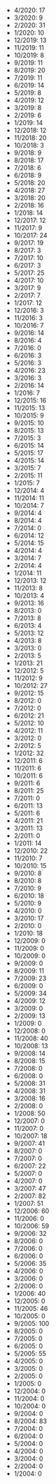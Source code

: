 *  4/2020: 17
*  3/2020: 9
*  2/2020: 31
*  1/2020: 10
*  12/2019: 13
*  11/2019: 11
*  10/2019: 8
*  9/2019: 11
*  8/2019: 20
*  7/2019: 11
*  6/2019: 14
*  5/2019: 8
*  4/2019: 12
*  3/2019: 8
*  2/2019: 6
*  1/2019: 14
*  12/2018: 12
*  11/2018: 20
*  10/2018: 3
*  9/2018: 9
*  8/2018: 17
*  7/2018: 6
*  6/2018: 9
*  5/2018: 20
*  4/2018: 27
*  3/2018: 20
*  2/2018: 16
*  1/2018: 14
*  12/2017: 12
*  11/2017: 9
*  10/2017: 24
*  9/2017: 19
*  8/2017: 3
*  7/2017: 10
*  6/2017: 3
*  5/2017: 25
*  4/2017: 10
*  3/2017: 9
*  2/2017: 7
*  1/2017: 12
*  12/2016: 3
*  11/2016: 3
*  10/2016: 7
*  9/2016: 14
*  8/2016: 4
*  7/2016: 0
*  6/2016: 3
*  5/2016: 3
*  4/2016: 23
*  3/2016: 3
*  2/2016: 14
*  1/2016: 7
*  12/2015: 16
*  11/2015: 13
*  10/2015: 9
*  9/2015: 10
*  8/2015: 13
*  7/2015: 3
*  6/2015: 14
*  5/2015: 17
*  4/2015: 14
*  3/2015: 7
*  2/2015: 11
*  1/2015: 7
*  12/2014: 4
*  11/2014: 11
*  10/2014: 7
*  9/2014: 4
*  8/2014: 4
*  7/2014: 0
*  6/2014: 12
*  5/2014: 15
*  4/2014: 4
*  3/2014: 7
*  2/2014: 4
*  1/2014: 11
*  12/2013: 12
*  11/2013: 8
*  10/2013: 4
*  9/2013: 16
*  8/2013: 0
*  7/2013: 8
*  6/2013: 4
*  5/2013: 12
*  4/2013: 8
*  3/2013: 0
*  2/2013: 5
*  1/2013: 21
*  12/2012: 5
*  11/2012: 9
*  10/2012: 27
*  9/2012: 15
*  8/2012: 0
*  7/2012: 0
*  6/2012: 21
*  5/2012: 10
*  4/2012: 11
*  3/2012: 0
*  2/2012: 5
*  1/2012: 32
*  12/2011: 6
*  11/2011: 6
*  10/2011: 6
*  9/2011: 6
*  8/2011: 25
*  7/2011: 0
*  6/2011: 13
*  5/2011: 6
*  4/2011: 21
*  3/2011: 13
*  2/2011: 0
*  1/2011: 14
*  12/2010: 22
*  11/2010: 7
*  10/2010: 15
*  9/2010: 8
*  8/2010: 8
*  7/2010: 9
*  6/2010: 18
*  5/2010: 9
*  4/2010: 0
*  3/2010: 17
*  2/2010: 0
*  1/2010: 18
*  12/2009: 0
*  11/2009: 0
*  10/2009: 0
*  9/2009: 0
*  8/2009: 11
*  7/2009: 23
*  6/2009: 0
*  5/2009: 34
*  4/2009: 12
*  3/2009: 0
*  2/2009: 13
*  1/2009: 0
*  12/2008: 0
*  11/2008: 40
*  10/2008: 13
*  9/2008: 14
*  8/2008: 15
*  7/2008: 0
*  6/2008: 0
*  5/2008: 31
*  4/2008: 31
*  3/2008: 16
*  2/2008: 0
*  1/2008: 50
*  12/2007: 0
*  11/2007: 0
*  10/2007: 18
*  9/2007: 41
*  8/2007: 0
*  7/2007: 0
*  6/2007: 22
*  5/2007: 0
*  4/2007: 0
*  3/2007: 47
*  2/2007: 82
*  1/2007: 51
*  12/2006: 60
*  11/2006: 0
*  10/2006: 59
*  9/2006: 32
*  8/2006: 0
*  7/2006: 0
*  6/2006: 0
*  5/2006: 35
*  4/2006: 0
*  3/2006: 0
*  2/2006: 0
*  1/2006: 40
*  12/2005: 0
*  11/2005: 46
*  10/2005: 0
*  9/2005: 100
*  8/2005: 0
*  7/2005: 0
*  6/2005: 0
*  5/2005: 55
*  4/2005: 0
*  3/2005: 0
*  2/2005: 0
*  1/2005: 0
*  12/2004: 0
*  11/2004: 0
*  10/2004: 0
*  9/2004: 0
*  8/2004: 83
*  7/2004: 0
*  6/2004: 0
*  5/2004: 0
*  4/2004: 0
*  3/2004: 0
*  2/2004: 0
*  1/2004: 0